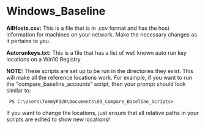 # Windows_Baseline

   **AllHosts.csv:**    This is a file that is in .csv format and has the host information for machines on your network.  Make the necessary changes as it pertains to you.
  
   **Autorunkeys.txt:** This is a file that has a list of well known auto run key locations on a Win10 Registry
  
**NOTE:** 
These scripts are set up to be run in the directories they exist. This will make all the reference locations work. 
   For example, if you want to run the "compare_baseline_accounts" script, then your prompt should look similar to:
           
     PS C:\Users\TommyP320\Documents\03_Compare_Baseline_Scripts>
           
   If you want to change the locations, just ensure that all relative paths in your scripts are edited to show new locations!

